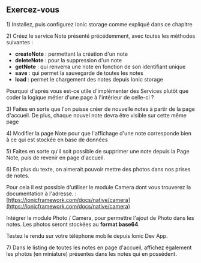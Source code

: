 ## Exercez-vous

1\) Installez, puis configurez Ionic storage comme expliqué dans ce chapitre

2\) Créez le service Note présenté précédemment, avec toutes les méthodes suivantes :

  * **createNote** : permettant la création d'un note
  * **deleteNote** : pour la suppression d'un note
  * **getNote** : qui renverra une note en fonction de son identifiant unique
  * **save** : qui permet la sauvegarde de toutes les notes
  * **load** : permet le chargement des notes depuis Ionic storage

Pourquoi d'après vous est-ce utile d'implémenter des Services plutôt que coder la logique métier d'une page à l'intérieur de celle-ci ?

3\) Faites en sorte que l'on puisse créer de nouvelle notes à partir de la page d'accueil. De plus, chaque nouvel note devra être visible sur cette même page

4\) Modifier la page Note pour que l'affichage d'une note corresponde bien à ce qui est stockée en base de données

5\) Faites en sorte qu'il soit possible de supprimer une note depuis la Page Note, puis de revenir en page d'accueil.

6\) En plus du texte, on aimerait pouvoir mettre des photos dans nos prises de notes.

Pour cela il est possible d'utiliser le module Camera dont vous trouverez la documentation à l'adresse. : [https://ionicframework.com/docs/native/camera](https://ionicframework.com/docs/native/camera)

Intégrer le module Photo / Camera, pour permettre l'ajout de Photo dans les notes. Les photos seront stockées au **format base64**.

Testez le rendu sur votre téléphone mobile depuis Ionic Dev App.

7\) Dans le listing de toutes les notes en page d'accueil, affichez également les photos \(en miniature\) présentes dans les notes qui en possèdent.
